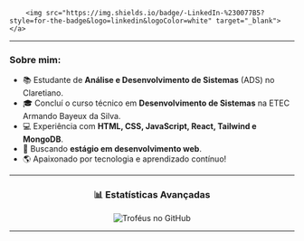 
        <img src="https://img.shields.io/badge/-LinkedIn-%230077B5?style=for-the-badge&logo=linkedin&logoColor=white" target="_blank">
    </a> 
  </div>
</div>

---

### Sobre mim:
- 📚 Estudante de **Análise e Desenvolvimento de Sistemas** (ADS) no Claretiano.
- 🎓 Concluí o curso técnico em **Desenvolvimento de Sistemas** na ETEC Armando Bayeux da Silva.
- 💻 Experiência com **HTML, CSS, JavaScript, React, Tailwind e MongoDB**.
- 🚀 Buscando **estágio em desenvolvimento web**.
- 🌎 Apaixonado por tecnologia e aprendizado contínuo!

---

<div align="center">
  <h3>📊 Estatísticas Avançadas</h3>
  <div>
    <img src="https://github-profile-trophy.vercel.app/?username=NathaLopesZerbo&theme=darkhub&no-frame=false&margin-w=15" alt="Troféus no GitHub">
  </div>
</div>

---
